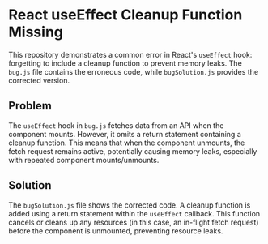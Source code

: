 # React useEffect Cleanup Function Missing

This repository demonstrates a common error in React's `useEffect` hook: forgetting to include a cleanup function to prevent memory leaks.  The `bug.js` file contains the erroneous code, while `bugSolution.js` provides the corrected version.

## Problem

The `useEffect` hook in `bug.js` fetches data from an API when the component mounts. However, it omits a return statement containing a cleanup function.  This means that when the component unmounts, the fetch request remains active, potentially causing memory leaks, especially with repeated component mounts/unmounts.

## Solution

The `bugSolution.js` file shows the corrected code.  A cleanup function is added using a return statement within the `useEffect` callback. This function cancels or cleans up any resources (in this case, an in-flight fetch request) before the component is unmounted, preventing resource leaks.